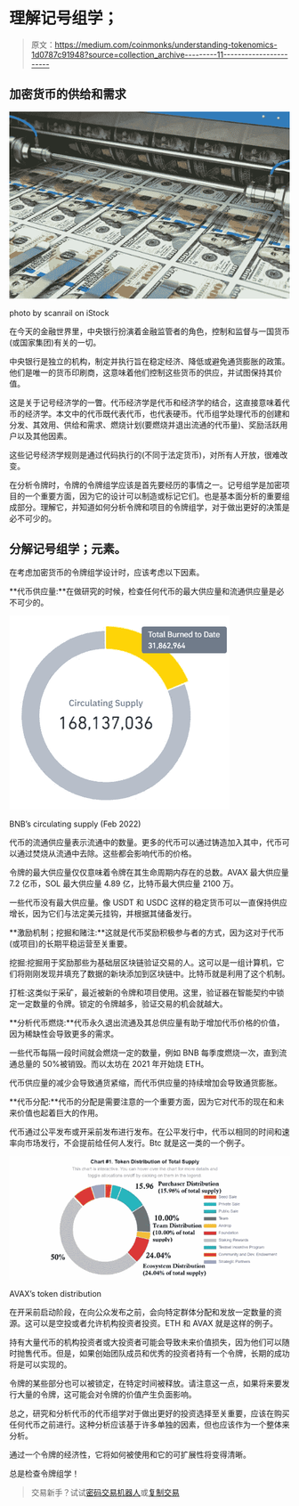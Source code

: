 # 理解记号组学；

> 原文：<https://medium.com/coinmonks/understanding-tokenomics-1d0787c91948?source=collection_archive---------11----------------------->

## 加密货币的供给和需求

![](img/e43e738de23002fdaa31a71f2fe4eca6.png)

photo by scanrail on iStock

在今天的金融世界里，中央银行扮演着金融监管者的角色，控制和监督与一国货币(或国家集团)有关的一切。

中央银行是独立的机构，制定并执行旨在稳定经济、降低或避免通货膨胀的政策。他们是唯一的货币印刷商，这意味着他们控制这些货币的供应，并试图保持其价值。

这是关于记号经济学的一瞥。代币经济学是代币和经济学的结合，这直接意味着代币的经济学。本文中的代币既代表代币，也代表硬币。代币组学处理代币的创建和分发、其效用、供给和需求、燃烧计划(要燃烧并退出流通的代币量)、奖励活跃用户以及其他因素。

这些记号经济学规则是通过代码执行的(不同于法定货币)，对所有人开放，很难改变。

在分析令牌时，令牌的令牌组学应该是首先要经历的事情之一。记号组学是加密项目的一个重要方面，因为它的设计可以制造或标记它们。也是基本面分析的重要组成部分。理解它，并知道如何分析令牌和项目的令牌组学，对于做出更好的决策是必不可少的。

## **分解记号组学；元素。**

在考虑加密货币的令牌组学设计时，应该考虑以下因素。

**代币供应量:**在做研究的时候，检查任何代币的最大供应量和流通供应量是必不可少的。

![](img/468de87087ae574819daa9ae0c15b960.png)

BNB’s circulating supply (Feb 2022)

代币的流通供应量表示流通中的数量。更多的代币可以通过铸造加入其中，代币可以通过焚烧从流通中去除。这些都会影响代币的价格。

令牌的最大供应量仅仅意味着令牌在其生命周期内存在的总数。AVAX 最大供应量 7.2 亿币，SOL 最大供应量 4.89 亿，比特币最大供应量 2100 万。

一些代币没有最大供应量。像 USDT 和 USDC 这样的稳定货币可以一直保持供应增长，因为它们与法定美元挂钩，并根据其储备发行。

**激励机制；挖掘和赌注:**这就是代币奖励积极参与者的方式，因为这对于代币(或项目)的长期平稳运营至关重要。

挖掘:挖掘用于奖励那些为基础层区块链验证交易的人。这可以是一组计算机，它们将刚刚发现并填充了数据的新块添加到区块链中。比特币就是利用了这个机制。

打桩:这类似于采矿，最近被新的令牌和项目使用。这里，验证器在智能契约中锁定一定数量的令牌。锁定的令牌越多，验证交易的机会就越大。

**分析代币燃烧:**代币永久退出流通及其总供应量有助于增加代币价格的价值，因为稀缺性会导致更多的需求。

一些代币每隔一段时间就会燃烧一定的数量，例如 BNB 每季度燃烧一次，直到流通总量的 50%被销毁。而以太坊在 2021 年开始烧 ETH。

代币供应量的减少会导致通货紧缩，而代币供应量的持续增加会导致通货膨胀。

**代币分配:**代币的分配是需要注意的一个重要方面，因为它对代币的现在和未来价值也起着巨大的作用。

代币通过公平发布或开采前发布进行发布。在公平发行中，代币以相同的时间和速率向市场发行，不会提前给任何人发行。Btc 就是这一类的一个例子。

![](img/8f68ff742f1a517d0744dfdee70ec2e0.png)

AVAX’s token distribution

在开采前启动阶段，在向公众发布之前，会向特定群体分配和发放一定数量的资源。这可以是空投或者允许机构投资者投资。ETH 和 AVAX 就是这样的例子。

持有大量代币的机构投资者或大投资者可能会导致未来价值损失，因为他们可以随时抛售代币。但是，如果创始团队成员和优秀的投资者持有一个令牌，长期的成功将是可以实现的。

令牌的某些部分也可以被锁定，在特定时间被释放。请注意这一点，如果将来要发行大量的令牌，这可能会对令牌的价值产生负面影响。

总之，研究和分析代币的代币组学对于做出更好的投资选择至关重要，应该在购买任何代币之前进行。这种分析应该基于许多单独的因素，但也应该作为一个整体来分析。

通过一个令牌的经济性，它将如何被使用和它的可扩展性将变得清晰。

总是检查令牌组学！

> 交易新手？试试[密码交易机器人](/coinmonks/crypto-trading-bot-c2ffce8acb2a)或[复制交易](/coinmonks/top-10-crypto-copy-trading-platforms-for-beginners-d0c37c7d698c)